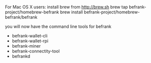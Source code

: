 For Mac OS X users:
install brew from http://brew.sh
brew tap befrank-project/homebrew-befrank
brew install befrank-project/homebrew-befrank/befrank

you will now have the command line tools for befrank
* befrank-wallet-cli
* befrank-wallet-rpi
* befrank-miner
* befrank-connectity-tool
* befrankd
